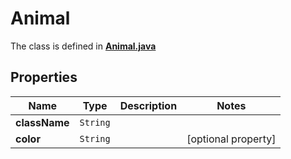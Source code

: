 

# Animal

The class is defined in **[Animal.java](../../src/main/java/org/openapitools/model/Animal.java)**

## Properties

Name | Type | Description | Notes
------------ | ------------- | ------------- | -------------
**className** | `String` |  | 
**color** | `String` |  |  [optional property]




